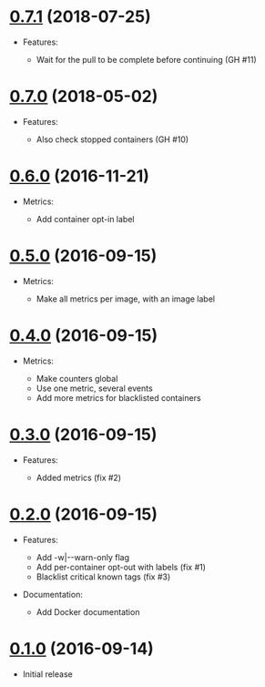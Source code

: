 # [0.7.1](https://github.com/camptocamp/upkick/releases/tag/0.7.1) (2018-07-25)

* Features:

  - Wait for the pull to be complete before continuing (GH #11)

# [0.7.0](https://github.com/camptocamp/upkick/releases/tag/0.7.0) (2018-05-02)

* Features:

  - Also check stopped containers (GH #10)

# [0.6.0](https://github.com/camptocamp/upkick/releases/tag/0.6.0) (2016-11-21)

* Metrics:

  - Add container opt-in label

# [0.5.0](https://github.com/camptocamp/upkick/releases/tag/0.5.0) (2016-09-15)

* Metrics:

  - Make all metrics per image, with an image label

# [0.4.0](https://github.com/camptocamp/upkick/releases/tag/0.4.0) (2016-09-15)

* Metrics:

  - Make counters global
  - Use one metric, several events
  - Add more metrics for blacklisted containers

# [0.3.0](https://github.com/camptocamp/upkick/releases/tag/0.3.0) (2016-09-15)

* Features:

  - Added metrics (fix #2)

# [0.2.0](https://github.com/camptocamp/upkick/releases/tag/0.2.0) (2016-09-15)

* Features:

  - Add -w|--warn-only flag
  - Add per-container opt-out with labels (fix #1)
  - Blacklist critical known tags (fix #3)

* Documentation:

  - Add Docker documentation

# [0.1.0](https://github.com/camptocamp/upkick/releases/tag/0.1.0) (2016-09-14)

* Initial release
